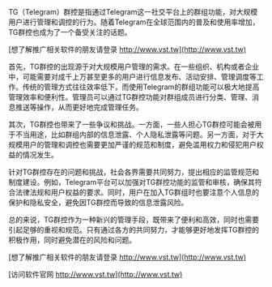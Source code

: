 TG（Telegram）群控是指通过Telegram这一社交平台上的群组功能，对大规模用户进行管理和调控的行为。随着Telegram在全球范围内的普及和使用率增加，TG群控也成为了一个备受关注的话题。

[想了解推广相关软件的朋友请登录 http://www.vst.tw](http://www.vst.tw)

首先，TG群控的出现源于对大规模用户管理的需求。在一些组织、机构或者企业中，可能需要对成千上万甚至更多的用户进行信息发布、活动安排、管理调度等工作。传统的管理方式往往效率低下，而使用Telegram的群组功能可以极大地提高管理效率和便利性。管理员可以通过TG群控功能对群组成员进行分类、管理、消息推送等操作，从而更好地完成管理任务。

其次，TG群控也带来了一些争议和挑战。一方面，一些人担心TG群控可能会被用于不当用途，比如群组内部的信息泄露、个人隐私泄露等问题。另一方面，对于大规模用户的管理和调控也需要更加严谨的规范和制度，避免滥用权力和侵犯用户权益的情况发生。

针对TG群控存在的问题和挑战，社会各界需要共同努力，提出相应的监管规范和制度建设。例如，Telegram平台可以加强对TG群控功能的监管和审核，确保其符合法律法规和用户权益的要求。同时，用户在加入TG群组时也要注意个人信息的保护和隐私安全，避免因TG群控而导致的信息泄露风险。

总的来说，TG群控作为一种新兴的管理手段，既带来了便利和高效，同时也需要引起足够的重视和规范。只有通过各方的共同努力，才能够更好地发挥TG群控的积极作用，同时避免潜在的风险和问题。

[想了解推广相关软件的朋友请登录 http://www.vst.tw](http://www.vst.tw)


[访问软件官网 http://www.vst.tw](http://www.vst.tw)
